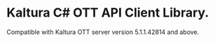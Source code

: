 # Kaltura C# OTT API Client Library.
Compatible with Kaltura OTT server version 5.1.1.42814 and above.
